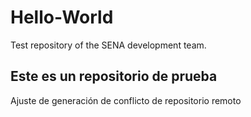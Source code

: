 # Hello-World
Test repository of the SENA development team.

## Este es un repositorio de prueba

Ajuste de generación de conflicto de repositorio remoto

